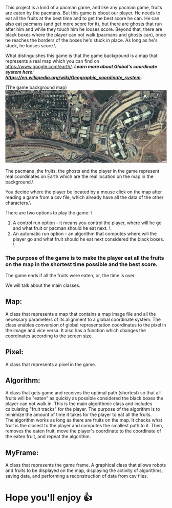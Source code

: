 
This project is a kind of a pacman game, and like any pacman game, fruits are eaten by the pacmans. But this game is obout our player. He needs to eat all the fruits at the best time and to get the best score he can. He can also eat pacmans (and get more score for it), but there are ghosts that run after him and while they touch him he looses score. Beyond that, there are black boxes where the player can not walk (pacmans and ghosts can), once he reaches the borders of the boxes he's stuck in place. As long as he's stuck, he looses score.\

What distinguishes this game is that the game background is a map that represents a real map which you can find on https://www.google.com/earth/.
***Learn more about Global's coordinate system here: https://en.wikipedia.org/wiki/Geographic_coordinate_system.***

(The game background map)
![alt text](https://github.com/maayanbuzaglo/OopNavigtion/blob/master/pictures/Ariel1.png)

The pacmans ,the fruits, the ghosts and the player in the game represent real coordinates on Earth which are the real location on the map in the background.\

You decide where the player be located by a mouse click on the map after reading a game from a csv file, which already have all the data of the other characters.\

There are two options to play the game: \
1. A control run option - it means you control the player, where will he go and what fruit or pacman should he eat next. \
2. An automatic run option - an algorithm that computes where will the player go and what fruit should he eat next considered the black boxes. \

### The purpose of the game is to make the player eat all the fruits on the map in the shortest time possible and the best score.

The game ends if all the fruits were eaten, or, the time is over.

We will talk about the main classes.
## Map:
A class that represents a map that contains a map image file and all the necessary parameters of its alignment to a global coordinate system. The class enables conversion of global representation coordinates to the pixel in the image and vice versa. It also has a function which changes the coordinates according to the screen size.

## Pixel:
A class that represents a pixel in the game.

## Algorithm:
A class that gets game and receives the optimal path (shortest) so that all fruits will be "eaten" as quickly as possible considered the black boxes the player can not walk in. This is the main algorithmic class and includes calculating "fruit tracks" for the player. The purpose of the algorithm is to minimize the amount of time it takes for the player to eat all the fruits.\
The algorithm works as long as there are fruits on the map. It checks what fruit is the closest to the player and computes the smallest path to it. Then, removes the eaten fruit, move the player's coordinate to the coordinate of the eaten fruit, and repeat the algorithm.

## MyFrame:
A class that represents the game frame.
A graphical class that allows robots and fruits to be displayed on the map, displaying the activity of algorithms, saving data, and performing a reconstruction of data from csv files.




# Hope you'll enjoy :+1:
